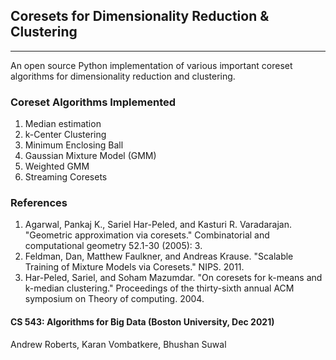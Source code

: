 ## Coresets for Dimensionality Reduction & Clustering
------------------------------------------------------
An open source Python implementation of various important coreset algorithms for dimensionality reduction and clustering. 


### Coreset Algorithms Implemented
1. Median estimation
2. k-Center Clustering
3. Minimum Enclosing Ball
4. Gaussian Mixture Model (GMM)
5. Weighted GMM
6. Streaming Coresets


### References
1. Agarwal, Pankaj K., Sariel Har-Peled, and Kasturi R. Varadarajan. "Geometric approximation via coresets." Combinatorial and computational geometry 52.1-30 (2005): 3.
2. Feldman, Dan, Matthew Faulkner, and Andreas Krause. "Scalable Training of Mixture Models via Coresets." NIPS. 2011.
3. Har-Peled, Sariel, and Soham Mazumdar. "On coresets for k-means and k-median clustering." Proceedings of the thirty-sixth annual ACM symposium on Theory of computing. 2004.


#### CS 543: Algorithms for Big Data (Boston University, Dec 2021)
Andrew Roberts, Karan Vombatkere, Bhushan Suwal
